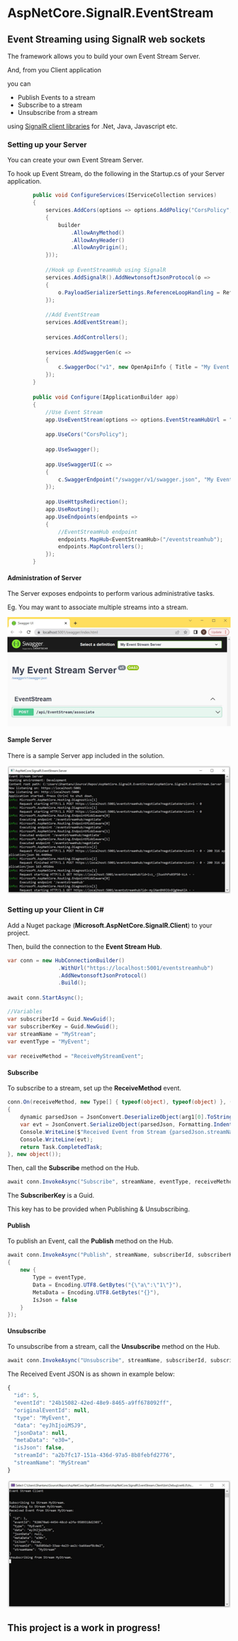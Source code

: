 # AspNetCore.SignalR.EventStream

## Event Streaming using SignalR web sockets

The framework allows you to build your own Event Stream Server.

And, from you Client application

you can

* Publish Events to a stream
* Subscribe to a stream
* Unsubscribe from a stream

using [SignalR client libraries](https://docs.microsoft.com/en-us/aspnet/core/signalr/client-features?view=aspnetcore-6.0) for .Net, Java, Javascript etc.

### Setting up your Server

You can create your own Event Stream Server.

To hook up Event Stream, do the following in the Startup.cs of your Server application.

```c#
        public void ConfigureServices(IServiceCollection services)
        {
            services.AddCors(options => options.AddPolicy("CorsPolicy", builder =>
            {
                builder
                    .AllowAnyMethod()
                    .AllowAnyHeader()
                    .AllowAnyOrigin();
            }));

            //Hook up EventStreamHub using SignalR
            services.AddSignalR().AddNewtonsoftJsonProtocol(o =>
            {
                o.PayloadSerializerSettings.ReferenceLoopHandling = ReferenceLoopHandling.Ignore;
            });

            //Add EventStream
            services.AddEventStream();

            services.AddControllers();

            services.AddSwaggerGen(c =>
            {
                c.SwaggerDoc("v1", new OpenApiInfo { Title = "My Event Stream Server", Version = "v1" });
            });
        }

        public void Configure(IApplicationBuilder app)
        {
            //Use Event Stream
            app.UseEventStream(options => options.EventStreamHubUrl = "https://localhost:5001/eventstreamhub");

            app.UseCors("CorsPolicy");

            app.UseSwagger();

            app.UseSwaggerUI(c =>
            {
                c.SwaggerEndpoint("/swagger/v1/swagger.json", "My Event Stream Server");
            });

            app.UseHttpsRedirection();
            app.UseRouting();
            app.UseEndpoints(endpoints =>
            {
                //EventStreamHub endpoint
                endpoints.MapHub<EventStreamHub>("/eventstreamhub");
                endpoints.MapControllers();
            });
        }
```

#### Administration of Server

The Server exposes endpoints to perform various administrative tasks.

Eg. You may want to associate multiple streams into a stream.

![Event Stream Server Admin Endpoints](/Docs/ServerAdminEndpoints.jpg)

#### Sample Server

There is a sample Server app included in the solution.

![Event Stream Server](/Docs/Server.jpg)

### Setting up your Client in C#

Add a Nuget package (**Microsoft.AspNetCore.SignalR.Client**) to your project.

Then, build the connection to the **Event Stream Hub**.

```c#
var conn = new HubConnectionBuilder()
                .WithUrl("https://localhost:5001/eventstreamhub")
                .AddNewtonsoftJsonProtocol()
                .Build();

await conn.StartAsync();
```

```c#
//Variables
var subscriberId = Guid.NewGuid();
var subscriberKey = Guid.NewGuid();
var streamName = "MyStream";
var eventType = "MyEvent";

var receiveMethod = "ReceiveMyStreamEvent";
```

#### Subscribe

To subscribe to a stream, set up the **ReceiveMethod** event.

```c#
conn.On(receiveMethod, new Type[] { typeof(object), typeof(object) }, (arg1, arg2) =>
{
    dynamic parsedJson = JsonConvert.DeserializeObject(arg1[0].ToString());
    var evt = JsonConvert.SerializeObject(parsedJson, Formatting.Indented);
    Console.WriteLine($"Received Event from Stream {parsedJson.streamName}:");
    Console.WriteLine(evt);
    return Task.CompletedTask;
}, new object());
```

Then, call the **Subscribe** method on the Hub.

```c#
await conn.InvokeAsync("Subscribe", streamName, eventType, receiveMethod, subscriberId, subscriberKey, null);
```
The **SubscriberKey** is a Guid.

This key has to be provided when Publishing & Unsubscribing.

#### Publish

To publish an Event, call the **Publish** method on the Hub.

```c#
await conn.InvokeAsync("Publish", streamName, subscriberId, subscriberKey, new[]
{
    new {
        Type = eventType,
        Data = Encoding.UTF8.GetBytes("{\"a\":\"1\"}"),
        MetaData = Encoding.UTF8.GetBytes("{}"),
        IsJson = false
    }
});
```

#### Unsubscribe

To unsubscribe from a stream, call the **Unsubscribe** method on the Hub.

```c#
await conn.InvokeAsync("Unsubscribe", streamName, subscriberId, subscriberKey);
```

The Received Event JSON is as shown in example below:

```javascript
{
  "id": 5,
  "eventId": "24b15082-42ed-48e9-8465-a9ff678092ff",
  "originalEventId": null,
  "type": "MyEvent",
  "data": "eyJhIjoiMSJ9",
  "jsonData": null,
  "metaData": "e30=",
  "isJson": false,
  "streamId": "a2b7fc17-151a-436d-97a5-8b8febfd2776",
  "streamName": "MyStream"
}
```

![Event Stream Client](/Docs/Client.jpg)

## This project is a work in progress!
